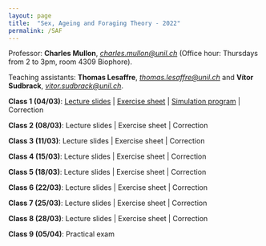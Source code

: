 ```yaml
---
layout: page
title:  "Sex, Ageing and Foraging Theory - 2022"
permalink: /SAF
---
```



Professor: **Charles Mullon**, *charles.mullon@unil.ch* (Office hour: Thursdays from 2 to 3pm, room 4309 Biophore). 

Teaching assistants: **Thomas Lesaffre**, *thomas.lesaffre@unil.ch* and **Vítor Sudbrack**, *vitor.sudbrack@unil.ch*. 


**Class 1 (04/03)**: [Lecture slides](/docs/slides1-2022.pdf) | [Exercise sheet](/docs/sheet1-2022.pdf) | [Simulation program](/docs/code1-2022.R) | Correction

**Class 2 (08/03)**: Lecture slides | Exercise sheet | Correction

**Class 3 (11/03)**: Lecture slides | Exercise sheet | Correction

**Class 4 (15/03)**: Lecture slides | Exercise sheet | Correction

**Class 5 (18/03)**: Lecture slides | Exercise sheet | Correction

**Class 6 (22/03)**: Lecture slides | Exercise sheet | Correction

**Class 7 (25/03)**: Lecture slides | Exercise sheet | Correction

**Class 8 (28/03)**: Lecture slides | Exercise sheet | Correction

**Class 9 (05/04)**: Practical exam


